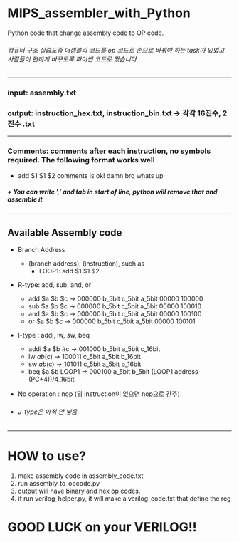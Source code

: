 # MIPS_assembler_with_Python
Python code that change assembly code to OP code.
###### 컴퓨터 구조 실습도중 어셈블리 코드를 op 코드로 손으로 바꿔야 하는 task가 있었고 사람들이 편하게 바꾸도록 파이썬 코드로 짰습니다.
--------------------------------------------------
### input:  assembly.txt
### output: instruction_hex.txt, instruction_bin.txt &rarr; 각각 16진수, 2진수 .txt
--------------------------------------------------
### Comments: comments after each instruction, no symbols required. The following format works well
* add $1 $1 $2 comments is ok! damn bro whats up
##### + You can write ',' and tab in start of line, python will remove that and assemble it
---------------------------------------------------
## Available Assembly code
- Branch Address
  * (branch address): (instruction), such as
    *  LOOP1: add $1 $1 $2 
- R-type: add, sub, and, or
  * add   $a $b $c    &rarr;  000000 b_5bit c_5bit a_5bit 00000 100000
  * sub   $a $b $c    &rarr;  000000 b_5bit c_5bit a_5bit 00000 100010
  * and   $a $b $c    &rarr;  000000 b_5bit c_5bit a_5bit 00000 100100
  * or    $a $b $c    &rarr;  000000 b_5bit c_5bit a_5bit 00000 100101

- I-type : addi, lw, sw, beq
  * addi  $a $b #c    &rarr;  001000 b_5bit a_5bit c_16bit
  * lw    $a b($c)    &rarr;  100011 c_5bit a_5bit b_16bit
  * sw    $a b($c)    &rarr;  101011 c_5bit a_5bit b_16bit
  * beq   $a $b LOOP1    &rarr;  000100 a_5bit b_5bit (LOOP1 address-(PC+4))/4_16bit
  
 - No operation : nop (위 instruction이 없으면 nop으로 간주)
 
 - ###### J-type은 아직 안 넣음


--------------------------------------------------------------------------
# HOW to use?
1. make assembly code in assembly_code.txt
2. run assembly_to_opcode.py
3. output will have binary and hex op codes.
4. if run verilog_helper.py, it will make a verilog_code.txt that define the reg

# GOOD LUCK on your VERILOG!!
